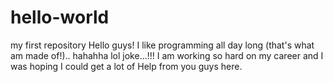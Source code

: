 # hello-world
my first repository
Hello guys!
I like programming all day long (that's what am made of!).. hahahha lol joke...!!!
I am working so hard on my career and I was hoping I could get a lot of Help from you guys here.
